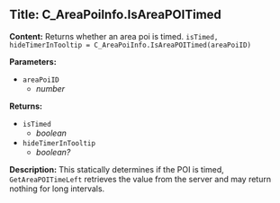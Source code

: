 ## Title: C_AreaPoiInfo.IsAreaPOITimed

**Content:**
Returns whether an area poi is timed.
`isTimed, hideTimerInTooltip = C_AreaPoiInfo.IsAreaPOITimed(areaPoiID)`

**Parameters:**
- `areaPoiID`
  - *number*

**Returns:**
- `isTimed`
  - *boolean*
- `hideTimerInTooltip`
  - *boolean?*

**Description:**
This statically determines if the POI is timed, `GetAreaPOITimeLeft` retrieves the value from the server and may return nothing for long intervals.